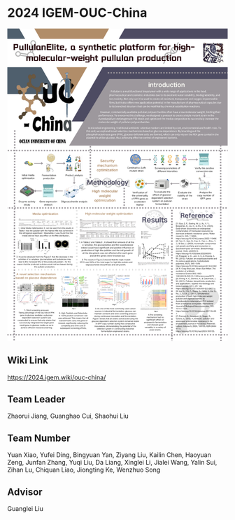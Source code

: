 # 2024 IGEM-OUC-China

![Poster](/fig/poster.png "Magic Gardens")

## Wiki Link

https://2024.igem.wiki/ouc-china/

## Team Leader

Zhaorui Jiang, Guanghao Cui, Shaohui Liu

## Team Number

Yuan Xiao, Yufei Ding, Bingyuan Yan, Ziyang Liu, Kailin Chen, Haoyuan Zeng, Junfan Zhang, Yuqi Liu, Da Liang, Xinglei Li, Jialei Wang, Yalin Sui, Zihan Lu, Chiquan Liao, Jiongting Ke, Wenzhuo Song

## Advisor

Guanglei Liu
